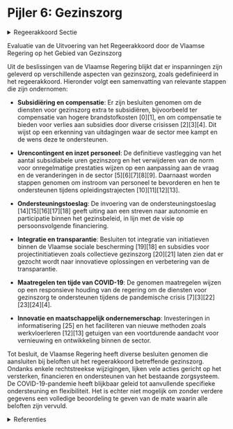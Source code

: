 # Pijler 6: Gezinszorg

<details>
        <summary>Regeerakkoord Sectie </summary>
        <p>1.2.4.4 Pijler 6: Gezinszorg De gezinszorg wordt ingekanteld in de Vlaamse sociale bescherming en zal werken met een persoonsvolgende financiering op basis van de zorgzwaarte van de persoon. De zorgzwaarte wordt bepaald aan de hand van de BelRAI en de sociale module. De bepaling van de gebruikersbijdrage verloopt maximaal geautomatiseerd. Het financieringssysteem verloopt persoons-volgend aan de hand van een zorgticket. We geven de cliënt een budget en uren-pakket in handen om een dienst onder de arm te nemen voor de zorgtaken. Wel worden piloot projecten voor cash-besteding opgestart. De aanwending van subsidies wordt transparanter. Voor de huidige poetstaken binnen de gezinszorg rekenen we op dienstencheques die voor de cliënt vaak goedkoper uitkomen. De inkanteling van de aanvullende thuis-zorg in gezinszorg wordt uitgevoerd. Daarbij kunnen diensten aanvullende thuiszorg omzetten naar gezinszorg en wordt bij de inkanteling van de aanvullende thuiszorg in de gezinszorg een duidelijke afbakening gemaakt met de diensten-cheques. Poetshulp in het kader van de gezinszorg wordt ingezet in situaties waar het gebruik van dienstencheques niet haalbaar is, omwille van de hogere eigen bijdrage t.o.v. dienstencheques of specifieke kwetsbaarheden op basis van vooraf bepaalde criteria die objectief vastgesteld worden op basis van de gebruikte indicatie-stellings instrumenten. Er zullen dus geen verliezers zijn bij de gebruikers. We geven nieuwe diensten die instappen meer tijd om aan de erkenningsvoor-waarden te voldoen en onderzoeken of er bijkomende maatregelen nodig zijn om een instap te bevorderen. De inkanteling van gezinszorg in VSB moet, via een incentive in de organisatiegebonden financiering, stimuli bevatten waardoor diensten hun dienstverlening buurtgericht en/of collectief aanbieden, met respect voor de keuzevrijheid van de patiënt, en daardoor verplaatsingen tussen cliënten zoveel mogelijk beperkt worden. Ook binnen de gezinszorg moet sociaal ondernemerschap de kans krijgen, waarbij we de zorggebruiker en zijn netwerk als regisseur zien van de eigen ondersteuning. Gezinszorg is de zorgvorm bij uitstek voor zorgbehoevenden die nog thuis kunnen wonen en het beheer van hun ondersteuning nog zelf kunnen doen. Ook personen met een handicap of cliënten in beschut wonen moeten vlot toegang hebben tot een flexibele gezinszorg. In afwachting van de inkanteling van gezins-zorg in VSB, wordt de jaarlijkse groei van het urencontingent gezinszorg via nieuwe toe wijzingsregels toegekend. We schrappen daar bij het huidige plafond van flexibele uren. </p>
        </details> 

Evaluatie van de Uitvoering van het Regeerakkoord door de Vlaamse Regering op het Gebied van Gezinszorg

Uit de beslissingen van de Vlaamse Regering blijkt dat er inspanningen zijn geleverd op verschillende aspecten van gezinszorg, zoals gedefinieerd in het regeerakkoord. Hieronder volgt een samenvatting van relevante stappen die zijn ondernomen:

- **Subsidiëring en compensatie**: Er zijn besluiten genomen om de diensten voor gezinszorg extra te subsidiëren, bijvoorbeeld ter compensatie van hogere brandstofkosten \[0\]\[1\], en om compensatie te bieden voor verlies aan subsidies door diverse crisissen \[2\]\[3\]\[4\]. Dit wijst op een erkenning van uitdagingen waar de sector mee kampt en de wens deze te ondersteunen.

- **Urencontingent en inzet personeel**: De definitieve vastlegging van het aantal subsidiabele uren gezinszorg en het verwijderen van de norm voor onregelmatige prestaties wijzen op een aanpassing aan de vraag en de veranderingen in de sector \[5\]\[6\]\[7\]\[8\]\[9\]. Daarnaast worden stappen genomen om instroom van personeel te bevorderen en hen te ondersteunen tijdens opleidingstrajecten \[10\]\[11\]\[12\]\[13\].

- **Ondersteuningstoeslag**: De invoering van de ondersteuningstoeslag \[14\]\[15\]\[16\]\[17\]\[18\] geeft uiting aan een streven naar autonomie en participatie binnen het gezinsbeleid, in lijn met de visie op persoonsvolgende financiering.

- **Integratie en transparantie**: Besluiten tot integratie van initiatieven binnen de Vlaamse sociale bescherming \[19\]\[18\] en subsidies voor projectinitiatieven zoals collectieve gezinszorg \[20\]\[21\] laten zien dat er gezocht wordt naar innovatieve oplossingen en verbetering van de transparantie.

- **Maatregelen ten tijde van COVID-19**: De genomen maatregelen wijzen op een responsieve houding van de regering om de diensten voor gezinszorg te ondersteunen tijdens de pandemische crisis \[7\]\[3\]\[22\]\[23\]\[24\]\[4\].

- **Innovatie en maatschappelijk ondernemerschap**: Investeringen in informatisering \[25\] en het faciliteren van nieuwe methoden zoals werkvloerleren \[12\]\[13\] getuigen van een voortdurende aandacht voor vernieuwing en ontwikkeling binnen de sector.

Tot besluit, de Vlaamse Regering heeft diverse besluiten genomen die aansluiten bij beloften uit het regeerakkoord betreffende gezinszorg. Ondanks enkele rechtstreekse wijzigingen, lijken vele acties gericht op het versterken, financieren en ondersteunen van het bestaande zorgsysteem. De COVID-19-pandemie heeft blijkbaar geleid tot aanvullende specifieke ondersteuning en flexibiliteit. Het is echter niet mogelijk om zonder verdere gegevens een volledige beoordeling te geven van de mate waarin alle beloften zijn vervuld.

<details>
        <summary> Referenties</summary>
        
**[\[0\]](https://beslissingenvlaamseregering.vlaanderen.be/?search=Subsidi%C3%ABring%20diensten%20gezinszorg%3A%20wijzigingsbesluit&dateOption=select&startDate=2023-11-23T16%3A00%3A00Z&endDate=2023-11-23T16%3A00%3A00Z)** : **(2023-11-23)** Subsidiëring diensten gezinszorg: wijzigingsbesluit 

**[\[1\]](https://beslissingenvlaamseregering.vlaanderen.be/?search=Subsidi%C3%ABring%20diensten%20gezinszorg%3A%20wijzigingsbesluit&dateOption=select&startDate=2023-11-10T09%3A00%3A00Z&endDate=2023-11-10T09%3A00%3A00Z)** : **(2023-11-10)** Subsidiëring diensten gezinszorg: wijzigingsbesluit 

**[\[2\]](https://beslissingenvlaamseregering.vlaanderen.be/?search=Diensten%20gezinszorg%3A%20compensatie%20verlies%20subsidies&dateOption=select&startDate=2023-02-17T09%3A00%3A00Z&endDate=2023-02-17T09%3A00%3A00Z)** : **(2023-02-17)** Diensten gezinszorg: compensatie verlies subsidies 

**[\[3\]](https://beslissingenvlaamseregering.vlaanderen.be/?search=Diensten%20gezinszorg%3A%20compensatie%20verlies%20subsidies&dateOption=select&startDate=2022-12-23T09%3A00%3A00Z&endDate=2022-12-23T09%3A00%3A00Z)** : **(2022-12-23)** Diensten gezinszorg: compensatie verlies subsidies 

**[\[4\]](https://beslissingenvlaamseregering.vlaanderen.be/?search=COVID-19%3A%20maatregelen%20diensten%20voor%20gezinszorg&dateOption=select&startDate=2020-07-10T08%3A00%3A00Z&endDate=2020-07-10T08%3A00%3A00Z)** : **(2020-07-10)** COVID-19: maatregelen diensten voor gezinszorg 

**[\[5\]](https://beslissingenvlaamseregering.vlaanderen.be/?search=Vastlegging%20uren%20gezinszorg%20en%20aanvullende%20thuiszorg%202023&dateOption=select&startDate=2023-09-15T08%3A00%3A00Z&endDate=2023-09-15T08%3A00%3A00Z)** : **(2023-09-15)** Vastlegging uren gezinszorg en aanvullende thuiszorg 2023 

**[\[6\]](https://beslissingenvlaamseregering.vlaanderen.be/?search=Uren%20gezinszorg%20en%20aanvullende%20thuiszorg%202023&dateOption=select&startDate=2023-07-14T08%3A00%3A00Z&endDate=2023-07-14T08%3A00%3A00Z)** : **(2023-07-14)** Uren gezinszorg en aanvullende thuiszorg 2023 

**[\[7\]](https://beslissingenvlaamseregering.vlaanderen.be/?search=COVID-19%3A%20totale%20aantal%20subsidiabele%20uren%20gezinszorg%20en%20aanvullende%20thuiszorg%202022%20en%20VIA-budget%20voor%20gezinszorg%20en%20dagopvang&dateOption=select&startDate=2022-10-28T08%3A00%3A00Z&endDate=2022-10-28T08%3A00%3A00Z)** : **(2022-10-28)** COVID-19: totale aantal subsidiabele uren gezinszorg en aanvullende thuiszorg 2022 en VIA-budget voor gezinszorg en dagopvang 

**[\[8\]](https://beslissingenvlaamseregering.vlaanderen.be/?search=Subsidiabele%20uren%20gezinszorg%202021&dateOption=select&startDate=2021-07-09T08%3A00%3A00Z&endDate=2021-07-09T08%3A00%3A00Z)** : **(2021-07-09)** Subsidiabele uren gezinszorg 2021 

**[\[9\]](https://beslissingenvlaamseregering.vlaanderen.be/?search=COVID-19%3A%20totale%20aantal%20subsidiabele%20uren%20gezinszorg%20en%20aanvullende%20thuiszorg%202022%20en%20VIA-budget%20voor%20gezinszorg%20en%20dagopvang&dateOption=select&startDate=2022-09-02T08%3A00%3A00Z&endDate=2022-09-02T08%3A00%3A00Z)** : **(2022-09-02)** COVID-19: totale aantal subsidiabele uren gezinszorg en aanvullende thuiszorg 2022 en VIA-budget voor gezinszorg en dagopvang 

**[\[10\]](https://beslissingenvlaamseregering.vlaanderen.be/?search=Instroom%20personeel%20gezinszorg%3A%20subsidiemechanisme&dateOption=select&startDate=2023-06-23T08%3A00%3A00Z&endDate=2023-06-23T08%3A00%3A00Z)** : **(2023-06-23)** Instroom personeel gezinszorg: subsidiemechanisme 

**[\[11\]](https://beslissingenvlaamseregering.vlaanderen.be/?search=Instroom%20personeel%20gezinszorg%3A%20subsidiemechanisme&dateOption=select&startDate=2023-08-31T08%3A00%3A00Z&endDate=2023-08-31T08%3A00%3A00Z)** : **(2023-08-31)** Instroom personeel gezinszorg: subsidiemechanisme 

**[\[12\]](https://beslissingenvlaamseregering.vlaanderen.be/?search=Subsidie%20aan%20vzw%20Familiehulp%20voor%20methodiek%20begeleiding%20van%20werkvloerleren%20en%20coachen%20van%20assistenten%20dagelijks%20leven%20die%20opgeleid%20worden%20tot%20verzorgende/zorgkundige&dateOption=select&startDate=2022-12-23T09%3A00%3A00Z&endDate=2022-12-23T09%3A00%3A00Z)** : **(2022-12-23)** Subsidie aan vzw Familiehulp voor methodiek begeleiding van werkvloerleren en coachen van assistenten dagelijks leven die opgeleid worden tot verzorgende/zorgkundige 

**[\[13\]](https://beslissingenvlaamseregering.vlaanderen.be/?search=Berekeningsperiode%20basistegemoetkoming%20voor%20zorg%202024%20en%20tegemoetkoming%20einde%20loopbaan%3A%20wijzigingsbesluit&dateOption=select&startDate=2023-10-20T08%3A00%3A00Z&endDate=2023-10-20T08%3A00%3A00Z)** : **(2023-10-20)** Berekeningsperiode basistegemoetkoming voor zorg 2024 en tegemoetkoming einde loopbaan: wijzigingsbesluit 

**[\[14\]](https://beslissingenvlaamseregering.vlaanderen.be/?search=Wijziging%20decreet%20toelagen%20in%20het%20gezinsbeleid%3A%20Invoering%20ondersteuningstoeslag&dateOption=select&startDate=2022-01-21T09%3A00%3A00Z&endDate=2022-01-21T09%3A00%3A00Z)** : **(2022-01-21)** Wijziging decreet toelagen in het gezinsbeleid: Invoering ondersteuningstoeslag 

**[\[15\]](https://beslissingenvlaamseregering.vlaanderen.be/?search=Wijziging%20decreet%20toelagen%20in%20het%20gezinsbeleid%3A%20Invoering%20ondersteuningstoeslag&dateOption=select&startDate=2021-07-09T08%3A00%3A00Z&endDate=2021-07-09T08%3A00%3A00Z)** : **(2021-07-09)** Wijziging decreet toelagen in het gezinsbeleid: Invoering ondersteuningstoeslag 

**[\[16\]](https://beslissingenvlaamseregering.vlaanderen.be/?search=Wijziging%20decreet%20toelagen%20in%20het%20gezinsbeleid%3A%20Invoering%20ondersteuningstoeslag&dateOption=select&startDate=2022-04-22T08%3A00%3A00Z&endDate=2022-04-22T08%3A00%3A00Z)** : **(2022-04-22)** Wijziging decreet toelagen in het gezinsbeleid: Invoering ondersteuningstoeslag 

**[\[17\]](https://beslissingenvlaamseregering.vlaanderen.be/?search=Bekrachtiging%20en%20afkondiging%20decreet%20dat%20het%20decreet%20over%20de%20toelagen%20gezinsbeleid%20wijzigt%3A%20invoering%20ondersteuningstoeslag&dateOption=select&startDate=2022-10-21T08%3A00%3A00Z&endDate=2022-10-21T08%3A00%3A00Z)** : **(2022-10-21)** Bekrachtiging en afkondiging decreet dat het decreet over de toelagen gezinsbeleid wijzigt: invoering ondersteuningstoeslag 

**[\[18\]](https://beslissingenvlaamseregering.vlaanderen.be/?search=Vlaamse%20sociale%20bescherming%3A%20integratie%20initiatieven%20beschut%20wonen%2C%20multidisciplinaire%20begeleidingsequipes%20palliatieve%20verzorging%20en%20rolstoeladviesteams&dateOption=select&startDate=2023-11-10T09%3A00%3A00Z&endDate=2023-11-10T09%3A00%3A00Z)** : **(2023-11-10)** Vlaamse sociale bescherming: integratie initiatieven beschut wonen, multidisciplinaire begeleidingsequipes palliatieve verzorging en rolstoeladviesteams 

**[\[19\]](https://beslissingenvlaamseregering.vlaanderen.be/?search=Vlaamse%20sociale%20bescherming%3A%20integratie%20initiatieven%20beschut%20wonen%2C%20multidisciplinaire%20begeleidingsequipes%20palliatieve%20verzorging%20en%20rolstoeladviesteams&dateOption=select&startDate=2023-07-14T08%3A00%3A00Z&endDate=2023-07-14T08%3A00%3A00Z)** : **(2023-07-14)** Vlaamse sociale bescherming: integratie initiatieven beschut wonen, multidisciplinaire begeleidingsequipes palliatieve verzorging en rolstoeladviesteams 

**[\[20\]](https://beslissingenvlaamseregering.vlaanderen.be/?search=Zorggezind%3A%20subsidie%20project%20collectieve%20gezinszorg&dateOption=select&startDate=2023-12-08T09%3A00%3A00Z&endDate=2023-12-08T09%3A00%3A00Z)** : **(2023-12-08)** Zorggezind: subsidie project collectieve gezinszorg 

**[\[21\]](https://beslissingenvlaamseregering.vlaanderen.be/?search=Vlaams%20intersectoraal%20akkoord%20%28VIA6%29%3A%20maatregelen%20kwaliteit%20ouderenzorg&dateOption=select&startDate=2021-06-25T08%3A00%3A00Z&endDate=2021-06-25T08%3A00%3A00Z)** : **(2021-06-25)** Vlaams intersectoraal akkoord (VIA6): maatregelen kwaliteit ouderenzorg 

**[\[22\]](https://beslissingenvlaamseregering.vlaanderen.be/?search=COVID-19%3A%20criteria%20nieuwe%20initiatieven%20en%20verdeling%20extra%20uren%20gezinszorg&dateOption=select&startDate=2021-09-24T08%3A00%3A00Z&endDate=2021-09-24T08%3A00%3A00Z)** : **(2021-09-24)** COVID-19: criteria nieuwe initiatieven en verdeling extra uren gezinszorg 

**[\[23\]](https://beslissingenvlaamseregering.vlaanderen.be/?search=COVID-19%3A%20subsidie%20compenserende%20maatregelen%20gezinszorg&dateOption=select&startDate=2022-03-11T09%3A00%3A00Z&endDate=2022-03-11T09%3A00%3A00Z)** : **(2022-03-11)** COVID-19: subsidie compenserende maatregelen gezinszorg 

**[\[24\]](https://beslissingenvlaamseregering.vlaanderen.be/?search=COVID-19%3A%20criteria%20nieuwe%20initiatieven%20en%20verdeling%20extra%20uren%20gezinszorg&dateOption=select&startDate=2021-07-16T06%3A00%3A00Z&endDate=2021-07-16T06%3A00%3A00Z)** : **(2021-07-16)** COVID-19: criteria nieuwe initiatieven en verdeling extra uren gezinszorg 

**[\[25\]](https://beslissingenvlaamseregering.vlaanderen.be/?search=vzw%20Zorggezind%3A%20subsidie%20informatisering%20diensten%20gezinszorg&dateOption=select&startDate=2020-12-18T09%3A00%3A00Z&endDate=2020-12-18T09%3A00%3A00Z)** : **(2020-12-18)** vzw Zorggezind: subsidie informatisering diensten gezinszorg 
        </details> 

